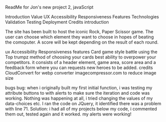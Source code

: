 ReadMe for Jon's new project 2, javaScript

Introduction
Value
UX
Accessibility
Responsiveness
Features
Technologies
Validation
Testing
Deployment
Credits
introduction

The site has been built to host the iconic Rock, Paper Scissor game.
The user can choose which element they want to choose in hopes of beating the comoputer. 
A score will be kept depending on the result of each round.


ux
Accessibility
Responsiveness
features
Card game style battle using the Top trumpz method of choosing your cards best ability to overpower your competitors.
it consists of a header element, game area, score area and a feedback form where you can requests new heroes to be added.
credits
CloudConvert for webp converter imagecompressor.com to reduce image size

bugs
bug: when i originally built my first initial function, i was testing my attribute buttons to with alerts to make sure the iteration and code was working. Nothing was happening at all, i tried changing the values of my data-choices etc. I ran the code on JQuery, it identified there was a problem with line 71. Solution: i had all of my projects below my code, i commented them out, tested again and it worked. my alerts were working!